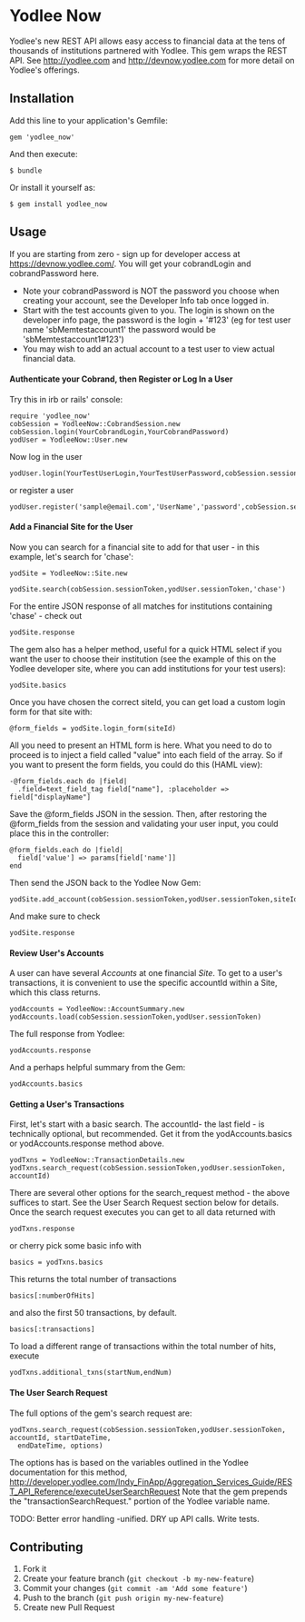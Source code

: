 # Yodlee Now

Yodlee's new REST API allows easy access to financial data at the tens of thousands of institutions partnered with Yodlee.  This gem wraps the REST API.  See http://yodlee.com and http://devnow.yodlee.com for more detail on Yodlee's offerings.

## Installation

Add this line to your application's Gemfile:

    gem 'yodlee_now'

And then execute:

    $ bundle

Or install it yourself as:

    $ gem install yodlee_now

## Usage

If you are starting from zero - sign up for developer access at https://devnow.yodlee.com/.  You will get your cobrandLogin and cobrandPassword here.

 * Note your cobrandPassword is NOT the password you choose when creating your account, see the Developer Info tab once logged in.  
 * Start with the test accounts given to you.  The login is shown on the developer info page, the password is the login + '#123' (eg for test user name 'sbMemtestaccount1' the password would be 'sbMemtestaccount1#123')
 * You may wish to add an actual account to a test user to view actual financial data.  


#### Authenticate your Cobrand, then Register or Log In a User

Try this in irb or rails' console:

    require 'yodlee_now'
    cobSession = YodleeNow::CobrandSession.new
    cobSession.login(YourCobrandLogin,YourCobrandPassword)
    yodUser = YodleeNow::User.new

Now log in the user
    
    yodUser.login(YourTestUserLogin,YourTestUserPassword,cobSession.sessionToken)

or register a user
    
    yodUser.register('sample@email.com','UserName','password',cobSession.sessionToken)

#### Add a Financial Site for the User

Now you can search for a financial site to add for that user - in this example, let's search for 'chase':

    yodSite = YodleeNow::Site.new

    yodSite.search(cobSession.sessionToken,yodUser.sessionToken,'chase')

For the entire JSON response of all matches for institutions containing 'chase' - check out
    
    yodSite.response

The gem also has a helper method, useful for a quick HTML select if you want the user to choose their institution (see the example of this on the Yodlee developer site, where you can add institutions for your test users):

    yodSite.basics

Once you have chosen the correct siteId, you can get load a custom login form for that site with:

    @form_fields = yodSite.login_form(siteId)

All you need to present an HTML form is here.  What you need to do to proceed is to inject a field called "value" into each field of the array.  So if you want to present the form fields, you could do this (HAML view):

    -@form_fields.each do |field|
      .field=text_field_tag field["name"], :placeholder => field["displayName"]

Save the @form_fields JSON in the session. Then, after restoring the @form_fields from the session and validating your user input, you could place this in the controller:
    
    @form_fields.each do |field|
      field['value'] => params[field['name']]
    end

Then send the JSON back to the Yodlee Now Gem:
    
    yodSite.add_account(cobSession.sessionToken,yodUser.sessionToken,siteId,@form_fields)

And make sure to check 

    yodSite.response

#### Review User's Accounts

A user can have several *Accounts* at one financial *Site*.  To get to a user's transactions, it is convenient to use the specific accountId within a Site, which this class returns.

    yodAccounts = YodleeNow::AccountSummary.new
    yodAccounts.load(cobSession.sessionToken,yodUser.sessionToken)

The full response from Yodlee:

    yodAccounts.response

And a perhaps helpful summary from the Gem:

    yodAccounts.basics

#### Getting a User's Transactions

First, let's start with a basic search.  The accountId- the last field - is technically optional, but recommended.  Get it from the yodAccounts.basics or yodAccounts.response method above.  

    yodTxns = YodleeNow::TransactionDetails.new
    yodTxns.search_request(cobSession.sessionToken,yodUser.sessionToken, accountId)

There are several other options for the search_request method - the above suffices to start.  See the User Search Request section below for details.  Once the search request executes you can get to all data returned with

    yodTxns.response

or cherry pick some basic info with

    basics = yodTxns.basics

This returns the total number of transactions 
    
    basics[:numberOfHits]

and also the first 50 transactions, by default.

    basics[:transactions]

To load a different range of transactions within the total number of hits, execute

    yodTxns.additional_txns(startNum,endNum)

#### The User Search Request

The full options of the gem's search request are:

    yodTxns.search_request(cobSession.sessionToken,yodUser.sessionToken, accountId, startDateTime, 
      endDateTime, options)

The options has is based on the variables outlined in the Yodlee documentation for this method, http://developer.yodlee.com/Indy_FinApp/Aggregation_Services_Guide/REST_API_Reference/executeUserSearchRequest  Note that the gem prepends the "transactionSearchRequest." portion of the Yodlee variable name.


    
TODO: Better error handling -unified. DRY up API calls. Write tests.

## Contributing

1. Fork it
2. Create your feature branch (`git checkout -b my-new-feature`)
3. Commit your changes (`git commit -am 'Add some feature'`)
4. Push to the branch (`git push origin my-new-feature`)
5. Create new Pull Request
